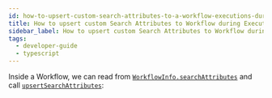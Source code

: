 ```yaml
---
id: how-to-upsert-custom-search-attributes-to-a-workflow-executions-during-execution-in-typescript
title: How to upsert custom Search Attributes to Workflow during Execution
sidebar_label: How to upsert custom Search Attributes to Workflow during Execution
tags:
  - developer-guide
  - typescript
---
```


Inside a Workflow, we can read from [`WorkflowInfo.searchAttributes`](https://typescript.temporal.io/api/interfaces/workflow.WorkflowInfo#searchattributes) and call [`upsertSearchAttributes`](https://typescript.temporal.io/api/namespaces/workflow#upsertsearchattributes):

<!--SNIPSTART typescript-search-attributes-workflow -->
<!--SNIPEND-->
